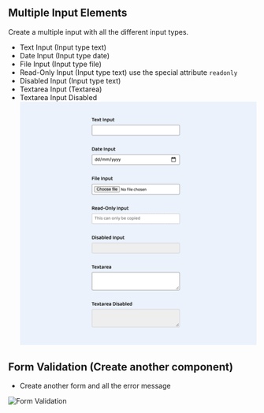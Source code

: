 ## Multiple Input Elements

Create a multiple input with all the different input types.

- Text Input (Input type text)
- Date Input (Input type date)
- File Input (Input type file)
- Read-Only Input (Input type text) use the special attribute `readonly`
- Disabled Input (Input type text)
- Textarea Input (Textarea)
- Textarea Input Disabled
![Form](../assets/multiple-input-forms.png)

## Form Validation (Create another component)

- Create another form and all the error message

![Form Validation]('../assets/validation.png')
